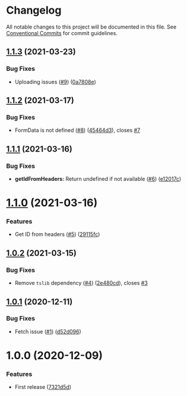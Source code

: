 # Changelog

All notable changes to this project will be documented in this file. See
[Conventional Commits](https://conventionalcommits.org) for commit guidelines.

## [1.1.3](https://github.com/bjerkio/fiken-js/compare/v1.1.2...v1.1.3) (2021-03-23)


### Bug Fixes

* Uploading issues ([#9](https://github.com/bjerkio/fiken-js/issues/9)) ([0a7808e](https://github.com/bjerkio/fiken-js/commit/0a7808ef3df72582641fcd76deea7c7c85a2ab9c))

## [1.1.2](https://github.com/bjerkio/fiken-js/compare/v1.1.1...v1.1.2) (2021-03-17)


### Bug Fixes

* FormData is not defined ([#8](https://github.com/bjerkio/fiken-js/issues/8)) ([45464d3](https://github.com/bjerkio/fiken-js/commit/45464d3d58e677129d4a3dfdd6c3fa7ef5125a5c)), closes [#7](https://github.com/bjerkio/fiken-js/issues/7)

## [1.1.1](https://github.com/bjerkio/fiken-js/compare/v1.1.0...v1.1.1) (2021-03-16)


### Bug Fixes

* **getIdFromHeaders:** Return undefined if not available  ([#6](https://github.com/bjerkio/fiken-js/issues/6)) ([e12017c](https://github.com/bjerkio/fiken-js/commit/e12017cc895abf581b9df43a0a10e5147302c4fa))

# [1.1.0](https://github.com/bjerkio/fiken-js/compare/v1.0.2...v1.1.0) (2021-03-16)


### Features

* Get ID from headers ([#5](https://github.com/bjerkio/fiken-js/issues/5)) ([29115fc](https://github.com/bjerkio/fiken-js/commit/29115fc9b46792ada73ae308341e987a193f2ca2))

## [1.0.2](https://github.com/bjerkio/fiken-js/compare/v1.0.1...v1.0.2) (2021-03-15)


### Bug Fixes

* Remove `tslib` dependency ([#4](https://github.com/bjerkio/fiken-js/issues/4)) ([2e480cd](https://github.com/bjerkio/fiken-js/commit/2e480cdaac2554eaceeb4cb322b8ea393cc21a69)), closes [#3](https://github.com/bjerkio/fiken-js/issues/3)

## [1.0.1](https://github.com/bjerkio/fiken-js/compare/v1.0.0...v1.0.1) (2020-12-11)


### Bug Fixes

* Fetch issue ([#1](https://github.com/bjerkio/fiken-js/issues/1)) ([d52d096](https://github.com/bjerkio/fiken-js/commit/d52d096f5597ed5c7f30b0a60e5b4872def2a8f5))

# 1.0.0 (2020-12-09)


### Features

* First release ([7321d5d](https://github.com/bjerkio/fiken-js/commit/7321d5d9c31c6c191bd950768910aa2ddd68c763))
